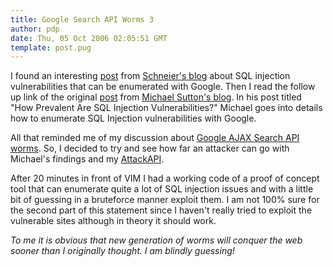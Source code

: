 ```yaml
---
title: Google Search API Worms 3
author: pdp
date: Thu, 05 Oct 2006 02:05:51 GMT
template: post.pug
---
```


I found an interesting [post](http://www.schneier.com/blog/archives/2006/10/sql_injection_v.html) from [Schneier's blog]() about SQL injection vulnerabilities that can be enumerated with Google. Then I read the follow up link of the original [post](http://portal.spidynamics.com/blogs/msutton/archive/2006/09/26/How-Prevalent-Are-SQL-Injection-Vulnerabilities_3F00_.aspx) from [Michael Sutton's blog](http://portal.spidynamics.com/blogs/msutton). In his post titled "How Prevalent Are SQL Injection Vulnerabilities?" Michael goes into details how to enumerate SQL Injection vulnerabilities with Google.

All that reminded me of my discussion about [Google AJAX Search API worms](/blog/google-search-api-worms). So, I decided to try and see how far an attacker can go with Michael's findings and my [AttackAPI](/blog/attackapi).

After 20 minutes in front of VIM I had a working code of a proof of concept tool that can enumerate quite a lot of SQL injection issues and with a little bit of guessing in a bruteforce manner exploit them. I am not 100% sure for the second part of this statement since I haven't really tried to exploit the vulnerable sites although in theory it should work.

_To me it is obvious that new generation of worms will conquer the web sooner than I originally thought. I am blindly guessing!_
